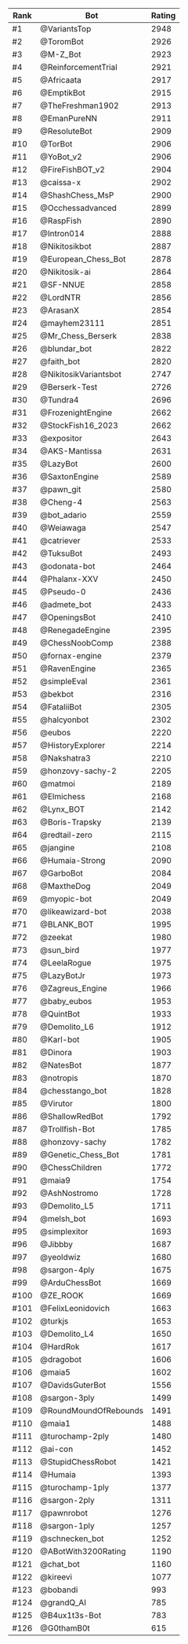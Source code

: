 Rank|Bot|Rating
---|---|---
#1|@VariantsTop|2948
#2|@ToromBot|2926
#3|@M-Z_Bot|2923
#4|@ReinforcementTrial|2921
#5|@Africaata|2917
#6|@EmptikBot|2915
#7|@TheFreshman1902|2913
#8|@EmanPureNN|2911
#9|@ResoluteBot|2909
#10|@TorBot|2906
#11|@YoBot_v2|2906
#12|@FireFishBOT_v2|2904
#13|@caissa-x|2902
#14|@ShashChess_MsP|2900
#15|@Occhessadvanced|2899
#16|@RaspFish|2890
#17|@Intron014|2888
#18|@Nikitosikbot|2887
#19|@European_Chess_Bot|2878
#20|@Nikitosik-ai|2864
#21|@SF-NNUE|2858
#22|@LordNTR|2856
#23|@ArasanX|2854
#24|@mayhem23111|2851
#25|@Mr_Chess_Berserk|2838
#26|@blundar_bot|2822
#27|@faith_bot|2820
#28|@NikitosikVariantsbot|2747
#29|@Berserk-Test|2726
#30|@Tundra4|2696
#31|@FrozenightEngine|2662
#32|@StockFish16_2023|2662
#33|@expositor|2643
#34|@AKS-Mantissa|2631
#35|@LazyBot|2600
#36|@SaxtonEngine|2589
#37|@pawn_git|2580
#38|@Cheng-4|2563
#39|@bot_adario|2559
#40|@Weiawaga|2547
#41|@catriever|2533
#42|@TuksuBot|2493
#43|@odonata-bot|2464
#44|@Phalanx-XXV|2450
#45|@Pseudo-0|2436
#46|@admete_bot|2433
#47|@OpeningsBot|2410
#48|@RenegadeEngine|2395
#49|@ChessNoobComp|2388
#50|@fornax-engine|2379
#51|@RavenEngine|2365
#52|@simpleEval|2361
#53|@bekbot|2316
#54|@FataliiBot|2305
#55|@halcyonbot|2302
#56|@eubos|2220
#57|@HistoryExplorer|2214
#58|@Nakshatra3|2210
#59|@honzovy-sachy-2|2205
#60|@matmoi|2189
#61|@Elmichess|2168
#62|@Lynx_BOT|2142
#63|@Boris-Trapsky|2139
#64|@redtail-zero|2115
#65|@jangine|2108
#66|@Humaia-Strong|2090
#67|@GarboBot|2084
#68|@MaxtheDog|2049
#69|@myopic-bot|2049
#70|@likeawizard-bot|2038
#71|@BLANK_BOT|1995
#72|@zeekat|1980
#73|@sun_bird|1977
#74|@LeelaRogue|1975
#75|@LazyBotJr|1973
#76|@Zagreus_Engine|1966
#77|@baby_eubos|1953
#78|@QuintBot|1933
#79|@Demolito_L6|1912
#80|@Karl-bot|1905
#81|@Dinora|1903
#82|@NatesBot|1877
#83|@notropis|1870
#84|@chesstango_bot|1828
#85|@Virutor|1800
#86|@ShallowRedBot|1792
#87|@Trollfish-Bot|1785
#88|@honzovy-sachy|1782
#89|@Genetic_Chess_Bot|1781
#90|@ChessChildren|1772
#91|@maia9|1754
#92|@AshNostromo|1728
#93|@Demolito_L5|1711
#94|@melsh_bot|1693
#95|@simplexitor|1693
#96|@Jibbby|1687
#97|@yeoldwiz|1680
#98|@sargon-4ply|1675
#99|@ArduChessBot|1669
#100|@ZE_ROOK|1669
#101|@FelixLeonidovich|1663
#102|@turkjs|1653
#103|@Demolito_L4|1650
#104|@HardRok|1617
#105|@dragobot|1606
#106|@maia5|1602
#107|@DavidsGuterBot|1556
#108|@sargon-3ply|1499
#109|@RoundMoundOfRebounds|1491
#110|@maia1|1488
#111|@turochamp-2ply|1480
#112|@ai-con|1452
#113|@StupidChessRobot|1421
#114|@Humaia|1393
#115|@turochamp-1ply|1377
#116|@sargon-2ply|1311
#117|@pawnrobot|1276
#118|@sargon-1ply|1257
#119|@schnecken_bot|1252
#120|@ABotWith3200Rating|1190
#121|@chat_bot|1160
#122|@kireevi|1077
#123|@bobandi|993
#124|@grandQ_AI|785
#125|@B4ux1t3s-Bot|783
#126|@G0thamB0t|615
